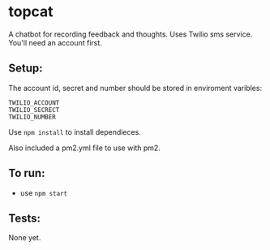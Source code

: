 # topcat
A chatbot for recording feedback and thoughts. Uses Twilio sms service.  You'll need an account first.  

## Setup:
The account id, secret and number should be stored in enviroment varibles:

```
TWILIO_ACCOUNT
TWILIO_SECRECT
TWILIO_NUMBER
```

Use `npm install` to install dependieces.

Also included a pm2.yml file to use with pm2.

## To run:
  - use `npm start`

## Tests:
  None yet.
